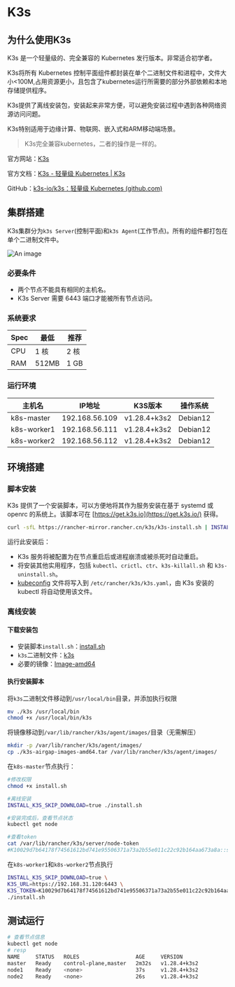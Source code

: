 # K3s

## 为什么使用K3s

K3s 是一个轻量级的、完全兼容的 Kubernetes 发行版本。非常适合初学者。

K3s将所有 Kubernetes 控制平面组件都封装在单个二进制文件和进程中，文件大小<100M,占用资源更小，且包含了kubernetes运行所需要的部分外部依赖和本地存储提供程序。

K3s提供了离线安装包，安装起来非常方便，可以避免安装过程中遇到各种网络资源访问问题。

K3s特别适用于边缘计算、物联网、嵌入式和ARM移动端场景。

> K3s完全兼容kubernetes，二者的操作是一样的。

官方网站：[K3s](https://k3s.io/)

官方文档：[K3s - 轻量级 Kubernetes | K3s](https://docs.k3s.io/zh/)

GitHub：[k3s-io/k3s：轻量级 Kubernetes (github.com)](https://github.com/k3s-io/k3s)

## 集群搭建

K3s集群分为`k3s Server`(控制平面)和`k3s Agent`(工作节点)。所有的组件都打包在单个二进制文件中。

![An image](/img/linux/management/06.svg)

### 必要条件

- 两个节点不能具有相同的主机名。
- K3s Server 需要 6443 端口才能被所有节点访问。

### 系统要求

| Spec | 最低  | 推荐 |
| ---- | ----- | ---- |
| CPU  | 1 核  | 2 核 |
| RAM  | 512MB | 1 GB |

### 运行环境

| 主机名      | IP地址         | K3S版本      | 操作系统 |
| ----------- | -------------- | ------------ | -------- |
| k8s-master  | 192.168.56.109 | v1.28.4+k3s2 | Debian12 |
| k8s-worker1 | 192.168.56.111 | v1.28.4+k3s2 | Debian12 |
| k8s-worker2 | 192.168.56.112 | v1.28.4+k3s2 | Debian12 |

## 环境搭建

### 脚本安装

K3s 提供了一个安装脚本，可以方便地将其作为服务安装在基于 systemd 或 openrc 的系统上。该脚本可在 [https://get.k3s.io](https://get.k3s.io/) 获得。

```sh
curl -sfL https://rancher-mirror.rancher.cn/k3s/k3s-install.sh | INSTALL_K3S_MIRROR=cn sh -
```

运行此安装后：

- K3s 服务将被配置为在节点重启后或进程崩溃或被杀死时自动重启。
- 将安装其他实用程序，包括 `kubectl`、`crictl`、`ctr`、`k3s-killall.sh` 和 `k3s-uninstall.sh`。
- [kubeconfig](https://kubernetes.io/docs/concepts/configuration/organize-cluster-access-kubeconfig/) 文件将写入到 `/etc/rancher/k3s/k3s.yaml`，由 K3s 安装的 kubectl 将自动使用该文件。

### 离线安装

#### 下载安装包

- 安装脚本`install.sh`：[install.sh](https://get.k3s.io/)
- `k3s`二进制文件：[k3s](https://github.com/k3s-io/k3s/releases/download/v1.28.4%2Bk3s2/k3s)
- 必要的镜像：[Image-amd64](https://github.com/k3s-io/k3s/releases/download/v1.28.4%2Bk3s2/k3s-airgap-images-amd64.tar)

#### 执行安装脚本

将`k3s`二进制文件移动到`/usr/local/bin`目录，并添加执行权限

```sh
mv ./k3s /usr/local/bin
chmod +x /usr/local/bin/k3s
```

将镜像移动到`/var/lib/rancher/k3s/agent/images/`目录（无需解压）

```sh
mkdir -p /var/lib/rancher/k3s/agent/images/
cp ./k3s-airgap-images-amd64.tar /var/lib/rancher/k3s/agent/images/
```

在`k8s-master`节点执行：

```sh
#修改权限
chmod +x install.sh

#离线安装
INSTALL_K3S_SKIP_DOWNLOAD=true ./install.sh

#安装完成后，查看节点状态
kubectl get node

#查看token
cat /var/lib/rancher/k3s/server/node-token
#K10029d7b64178f74561612bd741e95506371a73a2b55e011c22c92b164aa673a8a::server:9b09060f34e6475cc98f9f96f3d7c0b5
```

在`k8s-worker1`和`k8s-worker2`节点执行

```sh
INSTALL_K3S_SKIP_DOWNLOAD=true \
K3S_URL=https://192.168.31.120:6443 \
K3S_TOKEN=K10029d7b64178f74561612bd741e95506371a73a2b55e011c22c92b164aa673a8a::server:9b09060f34e6475cc98f9f96f3d7c0b5 \
./install.sh
```

## 测试运行

```sh
# 查看节点信息
kubectl get node
# resp
NAME     STATUS   ROLES                  AGE     VERSION
master   Ready    control-plane,master   2m32s   v1.28.4+k3s2
node1    Ready    <none>                 37s     v1.28.4+k3s2
node2    Ready    <none>                 26s     v1.28.4+k3s2
```

